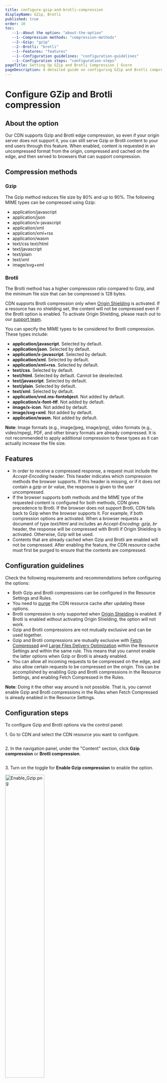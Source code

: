 ```yaml
---
title: configure-gzip-and-brotli-compression
displayName: GZip, Brotli
published: true
order: 10
toc:
   --1--About the option: "about-the-option"
   --1--Compression methods: "compression-methods"
   --2--Gzip: "gzip"
   --2--Brotli: "brotli"
   --1--Features: "features"
   --1--Configuration guidelines: "configuration-guidelines"
   --1--Configuration steps: "configuration-steps"
pageTitle: Setting Up GZip and Brotli Compression | Gcore
pageDescription: A detailed guide on configuring GZip and Brotli compression on CDN for efficient content delivery.
---
```

# Configure GZip and Brotli compression

## About the option

Our CDN supports Gzip and Brotli edge compression, so even if your origin server does not support it, you can still serve Gzip or Brotli content to your end users through this feature. When enabled, content is requested in an uncompressed format from the origin, compressed and cached on the edge, and then served to browsers that can support compression.

## Compression methods

### Gzip

The Gzip method reduces file size by 80% and up to 90%. The following MIME types can be compressed using Gzip:

- application/javascript
- application/json
- application/x-javascript
- application/xml
- application/xml+rss
- application/wasm
- text/css text/html
- text/javascript
- text/plain
- text/xml
- image/svg+xml

### Brotli

The Brotli method has a higher compression ratio compared to Gzip, and the minimum file size that can be compressed is 128 bytes.

CDN supports Brotli compression only when <a href="https://gcore.com/docs/cdn/cdn-resource-options/general/enable-and-configure-origin-shielding" target="_blank">Origin Shielding</a> is activated. If a resource has no shielding set, the content will not be compressed even if the Brotli option is enabled. To activate Origin Shielding, please reach out to our [support team](mailto:support@gcore.com).

You can specify the MIME types to be considered for Brotli compression. These types include:

- **application/javascript**. Selected by default.
- **application/json**. Selected by default.
- **application/x-javascript**. Selected by default.
- **application/xml**. Selected by default.
- **application/xml+rss**. Selected by default.
- **text/css**. Selected by default.
- **text/html**. Selected by default. Cannot be deselected.
- **text/javascript**. Selected by default.
- **text/plain**. Selected by default.
- **text/xml**. Selected by default.
- **application/vnd.ms-fontobject**. Not added by default.
- **application/x-font-ttf**. Not added by default.
- **image/x-icon**. Not added by default.
- **image/svg+xml**. Not added by default.
- **application/wasm**. Not added by default.

**Note**: Image formats (e.g., image/jpeg, image/png), video formats (e.g., video/mpeg), PDF, and other binary formats are already compressed. It is not recommended to apply additional compression to these types as it can actually increase the file size.

## Features

- In order to receive a compressed response, a request must include the *Accept-Encoding* header. This header indicates which compression methods the browser supports. If this header is missing, or if it does not contain a *gzip* or *br* value, the response is given to the user uncompressed.
- If the browser supports both methods and the MIME type of the requested content is configured for both methods, CDN gives precedence to Brotli. If the browser does not support Brotli, CDN falls back to Gzip when the browser supports it. For example, if both compression options are activated. When a browser requests a document of type *text/html* and includes an *Accept-Encoding: gzip, br* header, the response will be compressed with Brotli if Origin Shielding is activated. Otherwise, Gzip will be used.
- Contents that are already cached when Gzip and Brotli are enabled will not be compressed. After enabling the feature, the CDN resource cache must first be purged to ensure that the contents are compressed.
    

## Configuration guidelines

Check the following requirements and recommendations before configuring the options:

- Both Gzip and Brotli compressions can be configured in the Resource Settings and Rules.
- You need to <a href="https://gcore.com/docs/cdn/clear-cdn-resource-cache-by-url-pattern-or-all" target="_blank">purge</a> the CDN resource cache after updating these options.
- Brotli compression is only supported when <a href="https://gcore.com/docs/cdn/cdn-resource-options/general/enable-and-configure-origin-shielding" target="_blank">Origin Shielding</a> is enabled. If Brotli is enabled without activating Origin Shielding, the option will not work.
- Gzip and Brotli compressions are not mutually exclusive and can be used together.
- Gzip and Brotli compressions are mutually exclusive with <a href="https://gcore.com/docs/cdn/cdn-resource-options/compression/configure-fetch-compression" target="_blank">Fetch Compressed</a> and <a href="" target="_blank">Large Files Delivery Optimization</a> within the Resource Settings and within the same rule. This means that you cannot enable the latter options when Gzip or Brotli is already enabled.
- You can allow all incoming requests to be compressed on the edge, and also allow certain requests to be compressed on the origin. This can be accomplished by enabling Gzip and Brotli compressions in the Resource Settings, and enabling Fetch Compressed in the Rules.  
    
**Note**: Doing it the other way around is not possible. That is, you cannot enable Gzip and Brotli compressions in the Rules when Fetch Compressed is already enabled in the Resource Settings.
    

## Configuration steps

To configure Gzip and Brotli options via the control panel:

1\. Go to CDN and select the CDN resource you want to configure.

<img src="https://assets.gcore.pro/docs/cdn/cdn-resource-options/compression/configure-gzip-and-brotli-compression/12422800579217.png" alt="">

2\. In the navigation panel, under the "Content" section, click **Gzip compression** or **Brotli compression**.

<img src="https://assets.gcore.pro/docs/cdn/cdn-resource-options/compression/configure-gzip-and-brotli-compression/12423128187537.png" alt="">

3\. Turn on the toggle for **Enable Gzip compression** to enable the option.

<img src="https://assets.gcore.pro/docs/cdn/cdn-resource-options/compression/configure-gzip-and-brotli-compression/12423333741969.png" alt="Enable_Gzip.png" width="50%">

4\. Turn on the toggle for **Enable Brotli compression** to enable the option. Select the MIME types you want to compress in the "Content types" area.

<img src="https://assets.gcore.pro/docs/cdn/cdn-resource-options/compression/configure-gzip-and-brotli-compression/12423398729873.png" alt="Enable_Brotli.png" width="50%">
